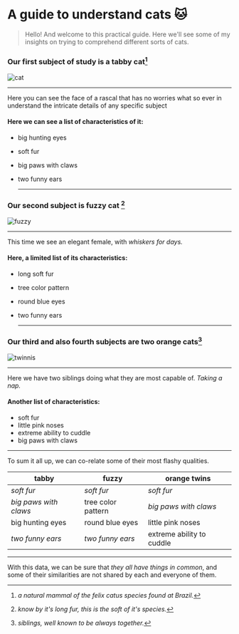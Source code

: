 # A guide to understand cats :cat:

> Hello! And welcome to this practical guide. Here we'll see some of my insights on trying to comprehend different sorts of cats.

### 

### Our first subject of study is a tabby cat[^1]



 ![cat](C:\Users\Luiza\Pictures\cat.jpg)



***

Here you can see the face of a rascal that has no worries what so ever in understand the intricate details of any specific subject

#### Here we can see a list of characteristics of it:

* big hunting eyes

* soft fur

* big paws with claws

* two funny ears

  ---

  

### Our second subject is fuzzy cat [^2]



![fuzzy](C:\Users\Luiza\Pictures\fuzzy.jpg)



---

This time we see an elegant female, with _whiskers for days._

#### Here, a limited list of its characteristics:

* long soft fur

* tree color pattern

* round blue eyes

* two funny ears

  ---

  

### Our third and also fourth subjects are two orange cats[^3]



![twinnis](C:\Users\Luiza\Pictures\twinnis.jpg)



---



Here we have two siblings doing what they are most capable of. *Taking a nap.*

#### Another list of characteristics:

* soft fur
* little pink noses
* extreme ability to cuddle
* big paws with claws



---



To sum it all up, we can co-relate some of their most flashy qualities.



| tabby                 | fuzzy              | orange twins              |
| --------------------- | ------------------ | ------------------------- |
| *soft fur*            | *soft fur*         | *soft fur*                |
| *big paws with claws* | tree color pattern | *big paws with claws*     |
| big hunting eyes      | round blue eyes    | little pink noses         |
| *two funny ears*      | *two funny ears*   | extreme ability to cuddle |

---



With this data, we can be sure that *they all have things in common*, and some of their similarities are not shared by each and everyone of them.



[^1]: _a natural mammal of the felix catus species found at Brazil._
[^2]: _know by it's long fur, this is the soft of it's species._
[^3]: _siblings, well known to be always together._ 